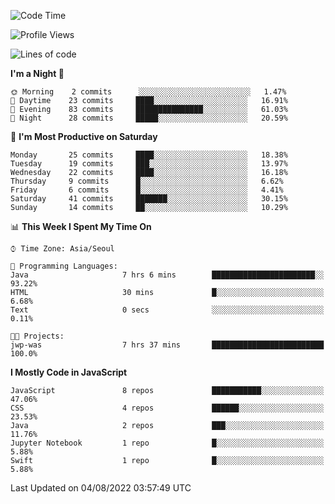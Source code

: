 <!--START_SECTION:waka-->
![Code Time](http://img.shields.io/badge/Code%20Time-880%20hrs%2031%20mins-blue)

![Profile Views](http://img.shields.io/badge/Profile%20Views-0-blue)

![Lines of code](https://img.shields.io/badge/From%20Hello%20World%20I%27ve%20Written-54%20Thousand%20lines%20of%20code-blue)

**I'm a Night 🦉** 

```text
🌞 Morning    2 commits      ░░░░░░░░░░░░░░░░░░░░░░░░░   1.47% 
🌆 Daytime    23 commits     ████░░░░░░░░░░░░░░░░░░░░░   16.91% 
🌃 Evening    83 commits     ███████████████░░░░░░░░░░   61.03% 
🌙 Night      28 commits     █████░░░░░░░░░░░░░░░░░░░░   20.59%

```
📅 **I'm Most Productive on Saturday** 

```text
Monday       25 commits     ████░░░░░░░░░░░░░░░░░░░░░   18.38% 
Tuesday      19 commits     ███░░░░░░░░░░░░░░░░░░░░░░   13.97% 
Wednesday    22 commits     ████░░░░░░░░░░░░░░░░░░░░░   16.18% 
Thursday     9 commits      █░░░░░░░░░░░░░░░░░░░░░░░░   6.62% 
Friday       6 commits      █░░░░░░░░░░░░░░░░░░░░░░░░   4.41% 
Saturday     41 commits     ███████░░░░░░░░░░░░░░░░░░   30.15% 
Sunday       14 commits     ██░░░░░░░░░░░░░░░░░░░░░░░   10.29%

```


📊 **This Week I Spent My Time On** 

```text
⌚︎ Time Zone: Asia/Seoul

💬 Programming Languages: 
Java                     7 hrs 6 mins        ███████████████████████░░   93.22% 
HTML                     30 mins             █░░░░░░░░░░░░░░░░░░░░░░░░   6.68% 
Text                     0 secs              ░░░░░░░░░░░░░░░░░░░░░░░░░   0.11%

🐱‍💻 Projects: 
jwp-was                  7 hrs 37 mins       █████████████████████████   100.0%

```

**I Mostly Code in JavaScript** 

```text
JavaScript               8 repos             ███████████░░░░░░░░░░░░░░   47.06% 
CSS                      4 repos             ██████░░░░░░░░░░░░░░░░░░░   23.53% 
Java                     2 repos             ███░░░░░░░░░░░░░░░░░░░░░░   11.76% 
Jupyter Notebook         1 repo              █░░░░░░░░░░░░░░░░░░░░░░░░   5.88% 
Swift                    1 repo              █░░░░░░░░░░░░░░░░░░░░░░░░   5.88%

```



 Last Updated on 04/08/2022 03:57:49 UTC
<!--END_SECTION:waka-->
